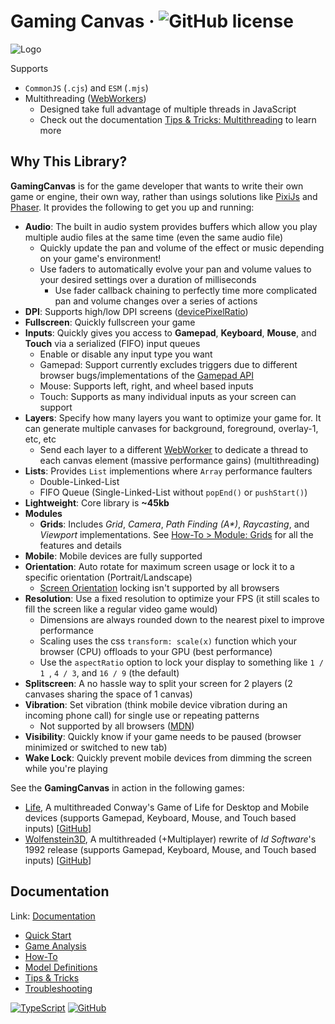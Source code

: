 # Gaming Canvas &middot; ![GitHub license](https://img.shields.io/badge/license-MIT-blue.svg)

![Logo](https://gaming-canvas.org/img/logo.webp)

Supports

- `CommonJS` (`.cjs`) and `ESM` (`.mjs`)
- Multithreading ([WebWorkers](https://developer.mozilla.org/en-US/docs/Web/API/Web_Workers_API/Using_web_workers))
    - Designed take full advantage of multiple threads in JavaScript
    - Check out the documentation [Tips & Tricks: Multithreading](https://gaming-canvas.org/docs/category/multithreading) to learn more

## Why This Library?

**GamingCanvas** is for the game developer that wants to write their own game or engine, their own way, rather than usings solutions like [PixiJs](https://pixijs.com/) and [Phaser](https://phaser.io/). It provides the following to get you up and running:

- **Audio**: The built in audio system provides buffers which allow you play multiple audio files at the same time (even the same audio file)
    - Quickly update the pan and volume of the effect or music depending on your game's environment!
    - Use faders to automatically evolve your pan and volume values to your desired settings over a duration of milliseconds
        - Use fader callback chaining to perfectly time more complicated pan and volume changes over a series of actions
- **DPI**: Supports high/low DPI screens ([devicePixelRatio](https://developer.mozilla.org/en-US/docs/Web/API/Window/devicePixelRatio))
- **Fullscreen**: Quickly fullscreen your game
- **Inputs**: Quickly gives you access to **Gamepad**, **Keyboard**, **Mouse**, and **Touch** via a serialized (FIFO) input queues
    - Enable or disable any input type you want
    - Gamepad: Support currently excludes triggers due to different browser bugs/implementations of the [Gamepad API](https://developer.mozilla.org/en-US/docs/Web/API/Gamepad_API)
    - Mouse: Supports left, right, and wheel based inputs
    - Touch: Supports as many individual inputs as your screen can support
- **Layers**: Specify how many layers you want to optimize your game for. It can generate multiple canvases for background, foreground, overlay-1, etc, etc
    - Send each layer to a different [WebWorker](https://developer.mozilla.org/en-US/docs/Web/API/Web_Workers_API/Using_web_workers) to dedicate a thread to each canvas element (massive performance gains) (multithreading)
- **Lists**: Provides `List` implementions where `Array` performance faulters
    - Double-Linked-List
    - FIFO Queue (Single-Linked-List without `popEnd()` or `pushStart()`)
- **Lightweight**: Core library is **~45kb**
- **Modules**
    - **Grids**: Includes _Grid_, _Camera_, _Path Finding (A\*)_, _Raycasting_, and _Viewport_ implementations. See [How-To > Module: Grids](https://gaming-canvas.org/docs/category/module-grids) for all the features and details
- **Mobile**: Mobile devices are fully supported
- **Orientation**: Auto rotate for maximum screen usage or lock it to a specific orientation (Portrait/Landscape)
    - [Screen Orientation](https://developer.mozilla.org/en-US/docs/Web/API/ScreenOrientation/lock) locking isn't supported by all browsers
- **Resolution**: Use a fixed resolution to optimize your FPS (it still scales to fill the screen like a regular video game would)
    - Dimensions are always rounded down to the nearest pixel to improve performance
    - Scaling uses the css `transform: scale(x)` function which your browser (CPU) offloads to your GPU (best performance)
    - Use the `aspectRatio` option to lock your display to something like `1 / 1 `, `4 / 3`, and `16 / 9` (the default)
- **Splitscreen**: A no hassle way to split your screen for 2 players (2 canvases sharing the space of 1 canvas)
- **Vibration**: Set vibration (think mobile device vibration during an incoming phone call) for single use or repeating patterns
    - Not supported by all browsers ([MDN](https://developer.mozilla.org/en-US/docs/Web/API/Vibration_API))
- **Visibility**: Quickly know if your game needs to be paused (browser minimized or switched to new tab)
- **Wake Lock**: Quickly prevent mobile devices from dimming the screen while you're playing

See the **GamingCanvas** in action in the following games:

- [Life](https://app.tknight.dev/game/life/index.html?perf=true), A multithreaded Conway's Game of Life for Desktop and Mobile devices (supports Gamepad, Keyboard, Mouse, and Touch based inputs) [[GitHub](https://github.com/tknight-dev/life)]
- [Wolfenstein3D](https://app.tknight.dev/game/wolfenstein3d/index.html), A multithreaded (+Multiplayer) rewrite of _Id Software_'s 1992 release (supports Gamepad, Keyboard, Mouse, and Touch based inputs) [[GitHub](https://github.com/tknight-dev/wolfenstein3d)]

## Documentation

Link: [Documentation](https://gaming-canvas.org/)

- [Quick Start](https://gaming-canvas.org/docs)
- [Game Analysis](https://gaming-canvas.org/docs/category/game-analysis)
- [How-To](https://gaming-canvas.org/docs/category/how-to)
- [Model Definitions](https://gaming-canvas.org/docs/category/model-definitions)
- [Tips & Tricks](https://gaming-canvas.org/docs/category/tips--tricks)
- [Troubleshooting](https://gaming-canvas.org/docs/troubleshooting)

[![TypeScript](https://img.shields.io/badge/made%20with-%20typescript-C1282D.svg?logo=typescript&style=for-the-badge)](https://www.typescriptlang.org/) [![GitHub](https://img.shields.io/badge/powered%20by-%20github-7116FB.svg?logo=github&style=for-the-badge)](https://www.github.com/)
